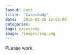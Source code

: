 ```yaml
---
layout: post
title:  "Casestudy"
date:   2015-03-20 12:00:00
categories: 
tags: casestudy
image: /images/img.png
---
```


<p>PLease work.</p>


